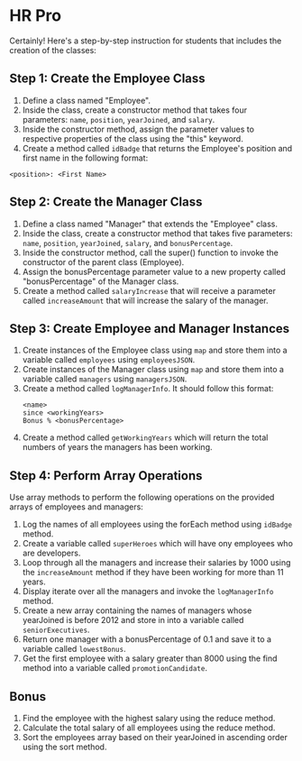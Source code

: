 # HR Pro

Certainly! Here's a step-by-step instruction for students that includes the creation of the classes:

## Step 1: Create the Employee Class

1. Define a class named "Employee".
2. Inside the class, create a constructor method that takes four parameters: `name`, `position`, `yearJoined`, and `salary`.
3. Inside the constructor method, assign the parameter values to respective properties of the class using the "this" keyword.
4. Create a method called `idBadge` that returns the Employee's position and first name in the following format:
  ```shell
  <position>: <First Name>
  ```
## Step 2: Create the Manager Class

1. Define a class named "Manager" that extends the "Employee" class.
2. Inside the class, create a constructor method that takes five parameters: `name`, `position`, `yearJoined`, `salary`, and `bonusPercentage`.
3. Inside the constructor method, call the super() function to invoke the constructor of the parent class (Employee).
4. Assign the bonusPercentage parameter value to a new property called "bonusPercentage" of the Manager class.
5. Create a method called `salaryIncrease` that will receive a parameter called `increaseAmount` that will increase the salary of the manager.

## Step 3: Create Employee and Manager Instances

1. Create instances of the Employee class using `map` and store them into a variable called `employees` using `employeesJSON`.
2. Create instances of the Manager class using `map` and store them into a variable called `managers` using `managersJSON`.
3. Create a method called `logManagerInfo`. It should follow this format:
    ```shell
    <name>
    since <workingYears>
    Bonus % <bonusPercentage>
    ```
4. Create a method called `getWorkingYears` which will return the total numbers of years the managers has been working.

## Step 4: Perform Array Operations

Use array methods to perform the following operations on the provided arrays of employees and managers:

  1. Log the names of all employees using the forEach method using `idBadge` method.
  2. Create a variable called `superHeroes` which will have ony employees who are developers.
  3. Loop through all the managers and increase their salaries by 1000 using the `increaseAmount` method if they have been working for more than 11 years.
  3. Display iterate over all the managers and invoke the `logManagerInfo` method.
  4. Create a new array containing the names of managers whose yearJoined is before 2012 and store in into a variable called `seniorExecutives`.
  5. Return one manager with a bonusPercentage of 0.1 and save it to a variable called `lowestBonus`.
  6. Get the first employee with a salary greater than 8000 using the find method into a variable called `promotionCandidate`.

## Bonus

  1. Find the employee with the highest salary using the reduce method.
  2. Calculate the total salary of all employees using the reduce method.
  3. Sort the employees array based on their yearJoined in ascending order using the sort method.
